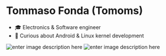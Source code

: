 # Tommaso Fonda (Tomoms)

- :mortar_board: Electronics & Software engineer
- :wrench: Curious about Android & Linux kernel development

![enter image description here](https://github-readme-stats.vercel.app/api?username=Tomoms)
![enter image description here](https://github-readme-stats.vercel.app/api/top-langs?username=Tomoms&show_icons=true&locale=en&layout=compact)
